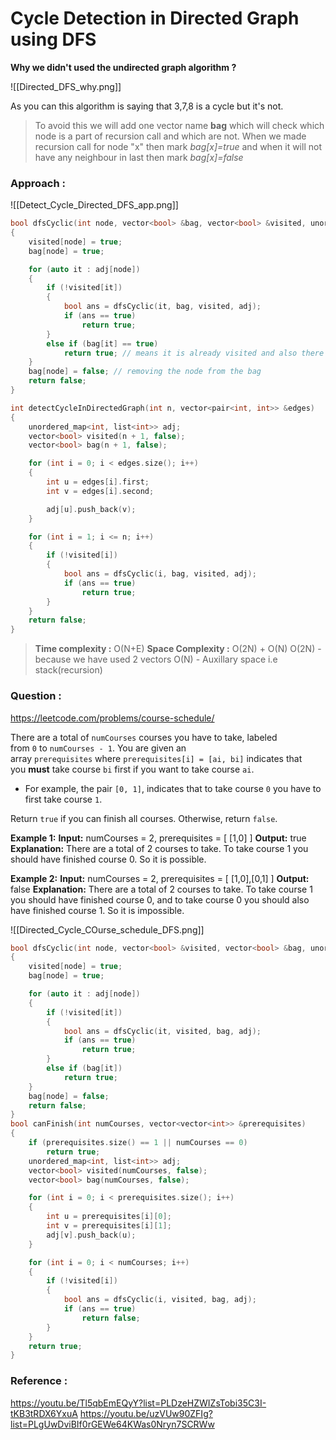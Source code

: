 # Cycle Detection in Directed Graph using DFS

**Why we didn't used the undirected graph algorithm ?**

![[Directed_DFS_why.png]]

As you can this algorithm is saying that 3,7,8  is a cycle but it's not.

> To avoid this we will add one vector name **bag** which will check which node is a part of recursion call and which are not.
> When we made recursion call for node "x" then mark  *bag[x]=true* and when it will not have any neighbour in last then mark *bag[x]=false*

### Approach :

![[Detect_Cycle_Directed_DFS_app.png]]


```C++
bool dfsCyclic(int node, vector<bool> &bag, vector<bool> &visited, unordered_map<int, list<int>> &adj)
{
    visited[node] = true;
    bag[node] = true;

    for (auto it : adj[node])
    {
        if (!visited[it])
        {
            bool ans = dfsCyclic(it, bag, visited, adj);
            if (ans == true)
                return true;
        }
        else if (bag[it] == true)
            return true; // means it is already visited and also there in the bag. means cycle is present
    }
    bag[node] = false; // removing the node from the bag
    return false;
}

int detectCycleInDirectedGraph(int n, vector<pair<int, int>> &edges)
{
    unordered_map<int, list<int>> adj;
    vector<bool> visited(n + 1, false);
    vector<bool> bag(n + 1, false);

    for (int i = 0; i < edges.size(); i++)
    {
        int u = edges[i].first;
        int v = edges[i].second;

        adj[u].push_back(v);
    }

    for (int i = 1; i <= n; i++)
    {
        if (!visited[i])
        {
            bool ans = dfsCyclic(i, bag, visited, adj);
            if (ans == true)
                return true;
        }
    }
    return false;
}
```

> **Time complexity :** O(N+E)
> **Space Complexity :** O(2N) + O(N)
> O(2N) -  because we have used 2 vectors
> O(N) - Auxillary space i.e stack(recursion)

### Question :

https://leetcode.com/problems/course-schedule/

There are a total of `numCourses` courses you have to take, labeled from `0` to `numCourses - 1`. You are given an array `prerequisites` where `prerequisites[i] = [ai, bi]` indicates that you **must** take course `bi` first if you want to take course `ai`.

-   For example, the pair `[0, 1]`, indicates that to take course `0` you have to first take course `1`.

Return `true` if you can finish all courses. Otherwise, return `false`.

**Example 1:**
**Input:** numCourses = 2, prerequisites = [ [1,0] ]
**Output:** true
**Explanation:** There are a total of 2 courses to take. 
To take course 1 you should have finished course 0. So it is possible.

**Example 2:**
**Input:** numCourses = 2, prerequisites = [ [1,0],[0,1] ]
**Output:** false
**Explanation:** There are a total of 2 courses to take. 
To take course 1 you should have finished course 0, and to take course 0 you should also have finished course 1. So it is impossible.

![[Directed_Cycle_COurse_schedule_DFS.png]]


```C++
bool dfsCyclic(int node, vector<bool> &visited, vector<bool> &bag, unordered_map<int, list<int>> &adj)
{
    visited[node] = true;
    bag[node] = true;

    for (auto it : adj[node])
    {
        if (!visited[it])
        {
            bool ans = dfsCyclic(it, visited, bag, adj);
            if (ans == true)
                return true;
        }
        else if (bag[it])
            return true;
    }
    bag[node] = false;
    return false;
}
bool canFinish(int numCourses, vector<vector<int>> &prerequisites)
{
    if (prerequisites.size() == 1 || numCourses == 0)
        return true;
    unordered_map<int, list<int>> adj;
    vector<bool> visited(numCourses, false);
    vector<bool> bag(numCourses, false);

    for (int i = 0; i < prerequisites.size(); i++)
    {
        int u = prerequisites[i][0];
        int v = prerequisites[i][1];
        adj[v].push_back(u);
    }

    for (int i = 0; i < numCourses; i++)
    {
        if (!visited[i])
        {
            bool ans = dfsCyclic(i, visited, bag, adj);
            if (ans == true)
                return false;
        }
    }
    return true;
}
```

### Reference :

https://youtu.be/Tl5qbEmEQyY?list=PLDzeHZWIZsTobi35C3I-tKB3tRDX6YxuA
https://youtu.be/uzVUw90ZFIg?list=PLgUwDviBIf0rGEWe64KWas0Nryn7SCRWw